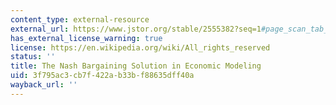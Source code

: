 ```yaml
---
content_type: external-resource
external_url: https://www.jstor.org/stable/2555382?seq=1#page_scan_tab_contents
has_external_license_warning: true
license: https://en.wikipedia.org/wiki/All_rights_reserved
status: ''
title: The Nash Bargaining Solution in Economic Modeling
uid: 3f795ac3-cb7f-422a-b33b-f88635dff40a
wayback_url: ''
---
```


